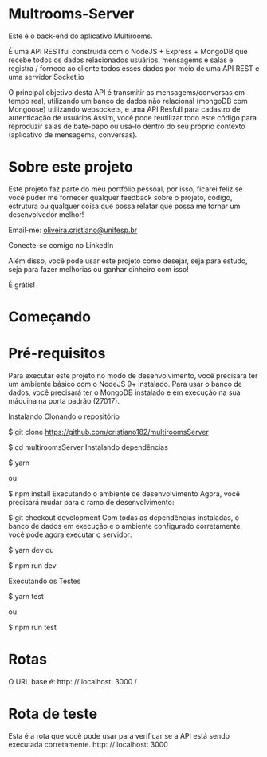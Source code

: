 # Multrooms-Server 
Este é o back-end do aplicativo Multirooms.

É uma API RESTful construída com o NodeJS + Express + MongoDB que recebe todos os dados relacionados usuários, mensagems  e salas
e registra / fornece ao cliente todos esses dados por meio de uma API REST e uma servidor Socket.io


O principal objetivo desta API é transmitir as mensagems/conversas em tempo real, utilizando um banco de dados não relacional 
(mongoDB com Mongoose) utilizando websockets, e uma API Resfull para cadastro de autenticação de usuários.Assim,
você pode reutilizar todo este código para reproduzir salas de bate-papo ou usá-lo dentro do seu próprio contexto (aplicativo de mensagems, conversas).

# Sobre este projeto
Este projeto faz parte do meu portfólio pessoal, por isso, ficarei feliz se você puder me fornecer qualquer 
feedback sobre o projeto, código, estrutura ou qualquer coisa que possa relatar que possa me tornar um desenvolvedor melhor!

Email-me: oliveira.cristiano@unifesp.br

Conecte-se comigo no LinkedIn

Além disso, você pode usar este projeto como desejar, seja para estudo, seja para fazer melhorias ou ganhar dinheiro com isso!

É grátis!

# Começando
# Pré-requisitos
Para executar este projeto no modo de desenvolvimento, você precisará ter um ambiente básico com o NodeJS 9+ instalado.
Para usar o banco de dados, você precisará ter o MongoDB instalado e em execução na sua máquina na porta padrão (27017).

Instalando
Clonando o repositório

$ git clone https://github.com/cristiano182/multiroomsServer

$ cd multiroomsServer
Instalando dependências

$ yarn

ou

$ npm install
Executando o ambiente de desenvolvimento
Agora, você precisará mudar para o ramo de desenvolvimento:

$ git checkout development
Com todas as dependências instaladas, o banco de dados em execução e o ambiente configurado corretamente, 
você pode agora executar o servidor:

$ yarn dev
ou

$ npm run dev

Executando os Testes

$ yarn test

ou

$ npm run test

# Rotas
O URL base é: http: // localhost: 3000 /

# Rota de teste
Esta é a rota que você pode usar para verificar se a API está sendo executada corretamente.
http: // localhost: 3000


